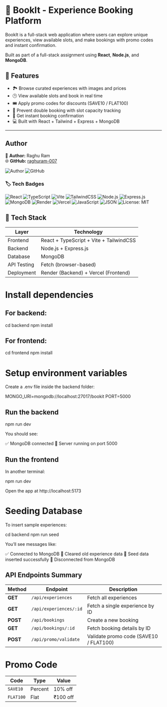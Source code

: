 
# 🌟 BookIt - Experience Booking Platform

BookIt is a full-stack web application where users can explore unique experiences, view available slots, and make bookings with promo codes and instant confirmation.  

Built as part of a full-stack assignment using **React**, **Node.js**, and **MongoDB**.

## 🚀 Features

- 🏞️ Browse curated experiences with images and prices  
- 🕒 View available slots and book in real time  
- 🎟️ Apply promo codes for discounts (SAVE10 / FLAT100)  
- 📅 Prevent double booking with slot capacity tracking  
- 💌 Get instant booking confirmation  
- 💻 Built with React + Tailwind + Express + MongoDB  

---
## Author

👤 **Author:** Raghu Ram  
🌐 **GitHub:** [raghuram-007](https://github.com/raghuram-007)  



![Author](https://img.shields.io/badge/Author-Raghu%20Ram-blue?style=for-the-badge)
![GitHub](https://img.shields.io/badge/GitHub-raghuram--007-black?style=for-the-badge&logo=github&logoColor=white)


### 🏷️ Tech Badges

![React](https://img.shields.io/badge/React-20232A?style=for-the-badge&logo=react&logoColor=61DAFB)
![TypeScript](https://img.shields.io/badge/TypeScript-3178C6?style=for-the-badge&logo=typescript&logoColor=white)
![Vite](https://img.shields.io/badge/Vite-646CFF?style=for-the-badge&logo=vite&logoColor=white)
![TailwindCSS](https://img.shields.io/badge/TailwindCSS-38B2AC?style=for-the-badge&logo=tailwindcss&logoColor=white)
![Node.js](https://img.shields.io/badge/Node.js-339933?style=for-the-badge&logo=node.js&logoColor=white)
![Express.js](https://img.shields.io/badge/Express.js-000000?style=for-the-badge&logo=express&logoColor=white)
![MongoDB](https://img.shields.io/badge/MongoDB-47A248?style=for-the-badge&logo=mongodb&logoColor=white)
![Render](https://img.shields.io/badge/Render-46E3B7?style=for-the-badge&logo=render&logoColor=black)
![Vercel](https://img.shields.io/badge/Vercel-000000?style=for-the-badge&logo=vercel&logoColor=white)
![JavaScript](https://img.shields.io/badge/JavaScript-F7DF1E?style=for-the-badge&logo=javascript&logoColor=black)
![JSON](https://img.shields.io/badge/JSON-000000?style=for-the-badge&logo=json&logoColor=white)
![License: MIT](https://img.shields.io/badge/License-MIT-green.svg?style=for-the-badge)

## 🧠 Tech Stack

| Layer | Technology |
|-------|-------------|
| Frontend | React + TypeScript + Vite + TailwindCSS |
| Backend | Node.js + Express.js |
| Database | MongoDB |
| API Testing | Fetch (browser-based) |
| Deployment | Render (Backend) + Vercel (Frontend) |


# Install dependencies

## For backend:

cd backend
npm install


## For frontend:

cd frontend
npm install

# Setup environment variables

Create a .env file inside the backend folder:

MONGO_URI=mongodb://localhost:27017/bookit
PORT=5000

## Run the backend
npm run dev


You should see:

✅ MongoDB connected
🚀 Server running on port 5000


## Run the frontend

In another terminal:

npm run dev


Open the app at http://localhost:5173
# Seeding Database

To insert sample experiences:

cd backend
npm run seed


You’ll see messages like:

✅ Connected to MongoDB
🧹 Cleared old experience data
🌱 Seed data inserted successfully
🔌 Disconnected from MongoDB
## API Endpoints Summary


| **Method** | **Endpoint**           | **Description**                        |
| ---------- | ---------------------- | -------------------------------------- |
| **GET**    | `/api/experiences`     | Fetch all experiences                  |
| **GET**    | `/api/experiences/:id` | Fetch a single experience by ID        |
| **POST**   | `/api/bookings`        | Create a new booking                   |
| **GET**    | `/api/bookings/:id`    | Fetch booking details by ID            |
| **POST**   | `/api/promo/validate`  | Validate promo code (SAVE10 / FLAT100) |

# Promo Code

| Code      | Type    | Value    |
| --------- | ------- | -------- |
| `SAVE10`  | Percent | 10% off  |
| `FLAT100` | Flat    | ₹100 off |
